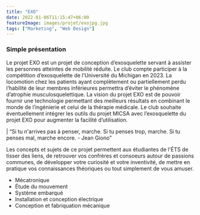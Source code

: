 ```yaml
---
title: "EXO"
date: 2022-01-06T11:15:47+06:00
featureImage: images/projet/exojpg.jpg
tags: ["Marketing", "Web Design"]
---
```

  ### Simple présentation 
  
  Le projet EXO est un projet de conception d’exosquelette servant à assister les personnes atteintes de mobilité réduite. Le club compte participer à la compétition d’exosquelette de l’Université du Michigan en 2023. La locomotion chez les patients ayant complètement ou partiellement perdu l’habilité de leur membres inférieures permettra d’éviter le phénomène d’atrophie musculosquelettique. La vision du projet EXO est de pouvoir fournir une technologie permettant des meilleurs résultats en combinant le monde de l’ingénierie et celui de la thérapie médicale. Le club souhaite éventuellement intégrer les outils du projet MICSA avec l’exosquelette du projet EXO pour augmenter la facilité d’utilisation.
  
  | “Si tu n'arrives pas à penser, marche. Si tu penses trop, marche. Si tu penses mal, marche encore.  - Jean Giono”

  Les concepts et sujets de ce projet permettent aux étudiantes de l'ÉTS de tisser des liens, de retrouver vos confrères et consoeurs autour de passions communes, de développer votre curiosité et votre inventivité, de mettre en pratique vos connaissances théoriques ou tout simplement de vous amuser.
  
  - Mécatronique
  - Étude du mouvement
  - Système embarqué
  - Installation et conception électrique
  - Conception et fabriquation mécanique
